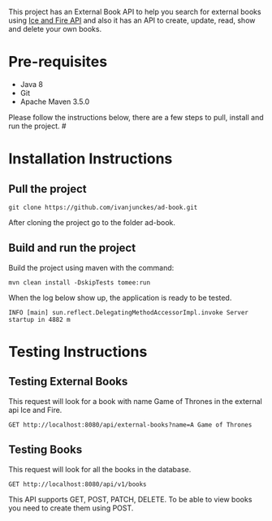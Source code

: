 This project has an External Book API to help you search for external books using [Ice and Fire API](https://anapioficeandfire.com/Documentation#books) and also it has an API to create, update, read, show and delete your own books.

# Pre-requisites 
- Java 8
- Git
- Apache Maven 3.5.0

Please follow the instructions below, there are a few steps to pull, install and run the project. # 

# Installation Instructions

## Pull the project
```
git clone https://github.com/ivanjunckes/ad-book.git
```
After cloning the project go to the folder ad-book.

## Build and run the project
Build the project using maven with the command:
``` 
mvn clean install -DskipTests tomee:run
```

When the log below show up, the application is ready to be tested.
```
INFO [main] sun.reflect.DelegatingMethodAccessorImpl.invoke Server startup in 4882 m
```

# Testing Instructions

## Testing External Books
This request will look for a book with name Game of Thrones in the external api Ice and Fire.
```
GET http://localhost:8080/api/external-books?name=A Game of Thrones
```

## Testing Books
This request will look for all the books in the database. 
```
GET http://localhost:8080/api/v1/books
```

This API supports GET, POST, PATCH, DELETE. To be able to view books you need to create them using POST.


